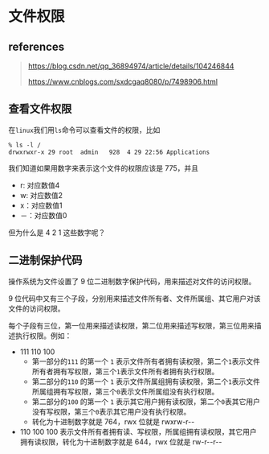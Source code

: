 # 文件权限

## references

> https://blog.csdn.net/qq_36894974/article/details/104246844
>
> https://www.cnblogs.com/sxdcgaq8080/p/7498906.html

## 查看文件权限  

在`linux`我们用`ls`命令可以查看文件的权限，比如

```
% ls -l /
drwxrwxr-x 29 root  admin   928  4 29 22:56 Applications
```

我们知道如果用数字来表示这个文件的权限应该是 775，并且

- r: 对应数值4
- w: 对应数值2
- x：对应数值1
- －：对应数值0

但为什么是 4 2 1 这些数字呢？

## 二进制保护代码

操作系统为文件设置了 9 位二进制数字保护代码，用来描述对文件的访问权限。

9 位代码中又有三个子段，分别用来描述文件所有者、文件所属组、其它用户对该文件的访问权限。

每个子段有三位，第一位用来描述读权限，第二位用来描述写权限，第三位用来描述执行权限。例如：

- 111 110 100 
  - 第一部分的`111` 的第一个 `1` 表示文件所有者拥有读权限，第二个`1`表示文件所有者拥有写权限，第三个`1`表示文件所有者拥有执行权限。
  - 第二部分的`110` 的第一个 `1` 表示文件所属组拥有读权限，第二个`1`表示文件所属组拥有写权限，第三个`0`表示文件所属组没有执行权限。
  - 第二部分的`100` 的第一个 `1` 表示其它用户拥有读权限，第二个`0`表其它用户没有写权限，第三个`0`表示其它用户没有执行权限。
  - 转化为十进制数字就是 764，rwx 位就是 rwxrw-r--
- 110 100 100 表示文件所有者拥有读、写权限，所属组拥有读权限，其它用户拥有读权限，转化为十进制数字就是 644，rwx 位就是 rw-r--r--

